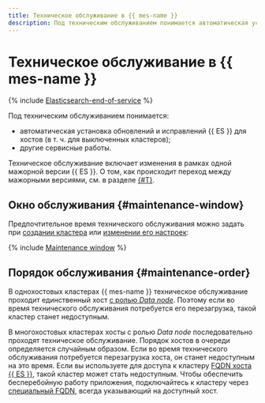 ```yaml
---
title: Техническое обслуживание в {{ mes-name }}
description: Под техническим обслуживанием понимается автоматическая установка обновлений и исправлений {{ ES }} для хостов (в т. ч. для выключенных кластеров), изменение класса хостов и объема хранилища, а также другие сервисные работы.
---
```


# Техническое обслуживание в {{ mes-name }}

{% include [Elasticsearch-end-of-service](../../_includes/mdb/mes/note-end-of-service.md) %}

Под техническим обслуживанием понимается:

* автоматическая установка обновлений и исправлений {{ ES }} для хостов (в т. ч. для выключенных кластеров);
* другие сервисные работы.

Техническое обслуживание включает изменения в рамках одной мажорной версии {{ ES }}. О том, как происходит переход между мажорными версиями, см. в разделе [{#T}](../operations/cluster-version-update.md).

## Окно обслуживания {#maintenance-window}

Предпочтительное время технического обслуживания можно задать при [создании кластера](../operations/cluster-create.md) или [изменении его настроек](../operations/cluster-update.md):

{% include [Maintenance window](../../_includes/mdb/maintenance-window.md) %}

## Порядок обслуживания {#maintenance-order}

В однохостовых кластерах {{ mes-name }} техническое обслуживание проходит единственный хост [с ролью _Data node_](./hosts-roles.md#data-node). Поэтому если во время технического обслуживания потребуется его перезагрузка, такой кластер станет недоступным.

В многохостовых кластерах хосты с ролью _Data node_ последовательно проходят техническое обслуживание. Порядок хостов в очереди определяется случайным образом. Если во время технического обслуживания потребуется перезагрузка хоста, он станет недоступным на это время. Если вы используете для доступа к кластеру [FQDN хоста {{ ES }}](../operations/cluster-connect.md#fqdn), такой кластер может стать недоступным. Чтобы обеспечить бесперебойную работу приложения, подключайтесь к кластеру через [специальный FQDN](../operations/cluster-connect.md#automatic-host-selection), всегда указывающий на доступный хост.
